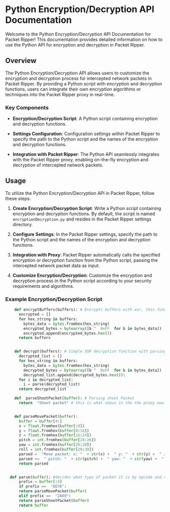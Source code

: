 # Python Encryption/Decryption API Documentation

Welcome to the Python Encryption/Decryption API Documentation for Packet Ripper! This documentation provides detailed information on how to use the Python API for encryption and decryption in Packet Ripper.

## Overview


The Python Encryption/Decryption API allows users to customize the encryption and decryption process for intercepted network packets in Packet Ripper. By providing a Python script with encryption and decryption functions, users can integrate their own encryption algorithms or techniques into the Packet Ripper proxy in real-time.

  

### Key Components

  

-  **Encryption/Decryption Script**: A Python script containing encryption and decryption functions.

-  **Settings Configuration**: Configuration settings within Packet Ripper to specify the path to the Python script and the names of the encryption and decryption functions.

-  **Integration with Packet Ripper**: The Python API seamlessly integrates with the Packet Ripper proxy, enabling on-the-fly encryption and decryption of intercepted network packets.

  

## Usage

  

To utilize the Python Encryption/Decryption API in Packet Ripper, follow these steps:

  

1.  **Create Encryption/Decryption Script**: Write a Python script containing encryption and decryption functions. By default, the script is named `encryptionDecryption.py` and resides in the Packet Ripper settings directory.

  

2.  **Configure Settings**: In the Packet Ripper settings, specify the path to the Python script and the names of the encryption and decryption functions.

  

3.  **Integration with Proxy**: Packet Ripper automatically calls the specified encryption or decryption function from the Python script, passing the intercepted network packet data as input.

  

4.  **Customize Encryption/Decryption**: Customize the encryption and decryption process in the Python script according to your security requirements and algorithms.

  

### Example Encryption/Decryption Script

  

``` py 
    def encryptBuffers(buffers): # Encrypts buffers with xor, this function is called when resending packets
      encrypted = []
      for hex_string in buffers:
        bytes_data = bytes.fromhex(hex_string)
        encrypted_bytes = bytearray([b ^  0xFF  for b in bytes_data])
        encrypted.append(encrypted_bytes.hex())
      return buffers


    def decrypt(buffers): # Simple XOR decryption function with parsing. Called When a packet is added to the proxy before the built in parser
      decrypted_list = []
      for hex_string in buffers:
        bytes_data = bytes.fromhex(hex_string)
        decrypted_bytes = bytearray([b ^  0xFF  for b in bytes_data])
        decrypted_list.append(decrypted_bytes.hex())\
      for i in decrypted_list:
        i = parse(decrypted_list)
      return decrypted_list

    def  parseShootPacket(buffer): # Parsing shoot Packet
      return  "Shoot packet" # this is what shows in the the proxy now instead of the og buffer


    def parseMovePacket(buffer):
      buffer = buffer[4:]
      x = float.fromhex(buffer[:8])
      y = float.fromhex(buffer[8:16])
      z = float.fromhex(buffer[16:24])
      pitch = int.fromhex(buffer[24:26])
      yaw = int.fromhex(buffer[26:28])
      roll = int.fromhex(buffer[28:30])
      parsed =  "Move packet: x: "  + str(x) +  " y: "  + str(y) +  " z: "  + str(z)
      parsed +=  " pitch: "  + str(pitch) +  " yaw: "  + str(yaw) +  " roll: "  + str(roll)
      return parsed


  def parse(buffer): #decides what type of packet it is by opcode and calls corresponding parsing function
      prefix = buffer[:4]
      if prefix ==  "6D76":
      return parseMovePacket(buffer)
      elif prefix ==  "2A69":
      return parseShootPacket(buffer)
      return buffer
```